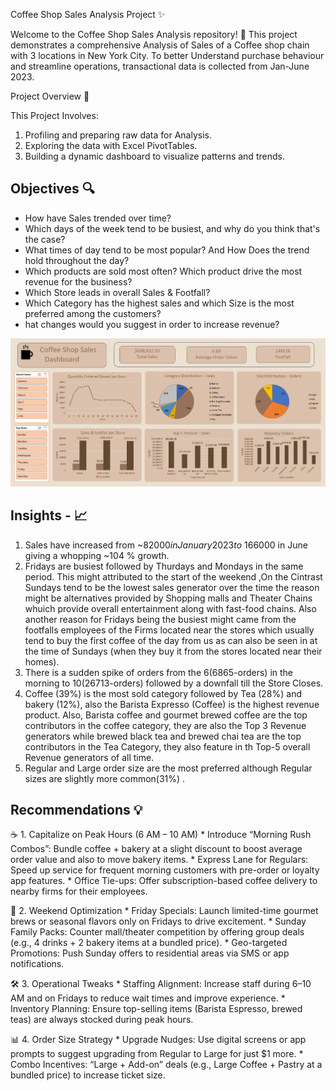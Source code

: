 Coffee Shop Sales Analysis Project  ✨

Welcome to the Coffee Shop Sales Analysis repository! 🚀
This project demonstrates a comprehensive Analysis of Sales of a Coffee shop chain with 3 locations in New York City. To better Understand purchase behaviour and streamline operations, transactional data is collected from Jan-June 2023.

Project Overview 🎯

This Project Involves:
1. Profiling and preparing raw data for Analysis.
2. Exploring the data with Excel PivotTables.
3. Building a dynamic dashboard to visualize patterns and trends.

Objectives 🔍
---

* 	How have Sales trended over time?
* 	Which days of the week tend to be busiest, and why do you think that's the case?
*  What times of day tend to be most popular? And How Does the trend hold throughout the day?
*  Which products are sold most often? Which product drive the most revenue for the business?
*  Which Store leads in overall Sales & Footfall?
* Which Category has the highest sales and which Size is the most preferred among the customers?
* hat changes would you suggest in order to increase revenue? 




![Coffee Sales Dashboard](Coffee%20Sales%20Dashboard.png)




Insights - 📈
---

1.	Sales have increased from ~$82000 in January 2023 to ~$166000 in June giving a whopping ~104 % growth.
2.	Fridays are busiest followed by Thurdays and Mondays in the same period.
This might attributed to the start of the weekend ,On the Cintrast Sundays tend to be the lowest sales generator over the time the reason might be alternatives provided by Shopping malls and Theater Chains whuich provide overall entertainment along with fast-food chains.
Also another reason for Fridays being the busiest might came from the footfalls employees of the Firms located near the stores which usually tend to buy the first coffee of the day from us as can also be seen in at the time of Sundays (when they buy it from the stores located near their homes).
3.	There is a sudden spike of orders from the 6(6865-orders) in the morning to 10(26713-orders) followed by a downfall till the Store Closes.
4.	 Coffee (39%) is the most sold category followed by Tea (28%) and bakery (12%), also the Barista Expresso (Coffee) is the highest revenue product.
Also, Barista coffee and gourmet brewed coffee are the top contributors in the coffee category, they are also the Top 3 Revenue generators while brewed black tea and brewed chai tea are the top contributors in the Tea Category, they also feature in th Top-5 overall Revenue generators of all time.
5.	Regular and Large order size are the most preferred although Regular sizes are slightly more common(31%) .

Recommendations 💡   
---

☕ 1. Capitalize on Peak Hours (6 AM – 10 AM)
         * Introduce “Morning Rush Combos”: Bundle coffee + bakery at a slight discount to boost average order value and also to move bakery items.
         * Express Lane for Regulars: Speed up service for frequent morning customers with pre-order or loyalty app features.
         * Office Tie-ups: Offer subscription-based coffee delivery to nearby firms for their employees.

📅 2. Weekend Optimization
     *	Friday Specials: Launch limited-time gourmet brews or seasonal flavors only on Fridays to drive excitement.
     *	Sunday Family Packs: Counter mall/theater competition by offering group deals (e.g., 4 drinks + 2 bakery items at a bundled price).
     *	Geo-targeted Promotions: Push Sunday offers to residential areas via SMS or app notifications.

🛠️  3. Operational Tweaks
    *	Staffing Alignment: Increase staff during 6–10 AM and on Fridays to reduce wait times and improve experience.
    *	Inventory Planning: Ensure top-selling items (Barista Espresso, brewed teas) are always stocked during peak hours.

📊 4. Order Size Strategy
    *	Upgrade Nudges: Use digital screens or app prompts to suggest upgrading from Regular to Large for just $1 more.
    *	Combo Incentives: “Large + Add-on” deals (e.g., Large Coffee + Pastry at a bundled price) to increase ticket size.
    




